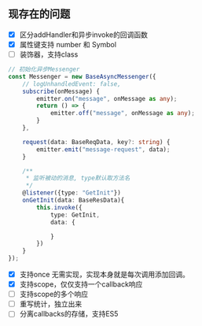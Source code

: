 
## 现存在的问题
- [x] 区分addHandler和异步invoke的回调函数
- [x] 属性键支持 number 和 Symbol
- [ ] 装饰器，支持class
```typescript
// 初始化异步Messenger
const Messenger = new BaseAsyncMessenger({
    // logUnhandledEvent: false,
    subscribe(onMessage) {
        emitter.on("message", onMessage as any);
        return () => {
            emitter.off("message", onMessage as any);
        }
    },

    request(data: BaseReqData, key?: string) {
        emitter.emit("message-request", data);
    }

    /**
     * 监听被动的消息, type默认取方法名
     */
    @listener({type: "GetInit"})
    onGetInit(data: BaseResData){
        this.invoke({
            type: GetInit,
            data: {

            }
        })
    }
});
``` 
- [x] 支持once
  无需实现，实现本身就是每次调用添加回调。
- [x] 支持scope，仅仅支持一个callback响应
- [ ] 支持scope的多个响应
- [ ] 重写统计，独立出来
- [ ] 分离callbacks的存储，支持ES5
